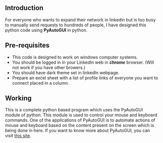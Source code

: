 ## Introduction
For everyone who wants to expand their network in linkedin but is too busy to manually send requests to hundreds of people, I have designed this python code using **PyAutoGUI** in python. 

## Pre-requisites
* This code is designed to work on windows computer systems.
* You should be logged in in your LinkedIn web in **_chrome_** browser. (Will not work if you have other browers.)
* You should have dark theme set in linkedIn webpage.
* Prepare an excel sheet with a list of profile links of everyone you want to connect placed in a column.

## Working
This is a complete python based program which uses the PyAutoGUI module of python. This module is used to control your mouse and keyboard commands. One of the applications of PyAutoGUI is to automate actions of mouse and keyboard based on the content present on the screen which is being done in here. If you want to know more about PyAutoGUI, you can visit [this site](https://pyautogui.readthedocs.io/en/latest/).
